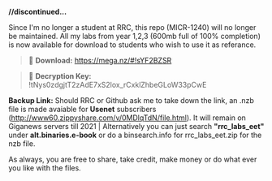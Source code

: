 **//discontinued...**

Since I'm no longer a student at RRC, this repo (MICR-1240) will no longer be maintained. All my labs from year 1,2,3 (600mb full of 100% completion) is now available for download to students who wish to use it as referance. 
>:paperclip: **Download:** https://mega.nz/#!sYF2BZSR

>:key: **Decryption Key:** !tNys0zdgjtT2zAdE7xS2lox_rCxklZhbeGLoW33pCwE

**Backup Link:** Should RRC or Github ask me to take down the link, an .nzb file is made avaiable for **Usenet** subscribers (http://www60.zippyshare.com/v/0MDlqTdN/file.html). It will remain on Giganews servers till 2021 | Alternatively you can just search **"rrc_labs_eet"** under **alt.binaries.e-book** or do a binsearch.info for rrc_labs_eet.zip for the nzb file.

As always, you are free to share, take credit, make money or do what ever you like with the files. 
